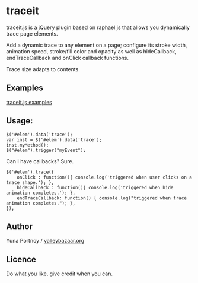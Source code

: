 traceit
=======


traceit.js is a jQuery plugin based on raphael.js that allows you dynamically trace page elements.

Add a dynamic trace to any element on a page; configure its stroke width, animation speed, stroke/fill color and opacity as well as hideCallback, 
endTraceCallback and onClick callback functions.

Trace size adapts to contents. 

Examples
--------

[traceit.js examples](http://valleybazaar.org/index.html#tracebox)

Usage:
------

```
$('#elem').data('trace');
var inst = $('#elem').data('trace');
inst.myMethod();
$("#elem").trigger("myEvent");
```	

Can I have callbacks? Sure. 

```
$('#elem').trace({  
	onClick : function(){ console.log('triggered when user clicks on a trace shape.'); }, 
	hideCallback : function(){ console.log('triggered when hide animation completes.'); },
	endTraceCallback: function() { console.log("triggered when trace animation completes."); },
});

```

Author
------
Yuna Portnoy / [valleybazaar.org](http://valleybazaar.org/)

Licence
-------

Do what you like, give credit when you can.
